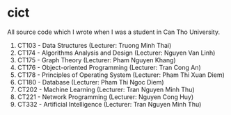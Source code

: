 # cict
All source code which I wrote when I was a student in Can Tho University.
<ol>
<li>CT103 - Data Structures (Lecturer: Truong Minh Thai)</li>
<li>CT174 - Algorithms Analysis and Design (Lecturer: Nguyen Van Linh)</li>
<li>CT175 - Graph Theory (Lecturer: Pham Nguyen Khang)</li>
<li>CT176 - Object-oriented Programming (Lecturer: Tran Cong An)</li>
<li>CT178 - Principles of Operating System (Lecturer: Pham Thi Xuan Diem)</li>
<li>CT180 - Database (Lecturer: Pham Thi Ngoc Diem)</li>
<li>CT202 - Machine Learning (Lecturer: Tran Nguyen Minh Thu)</li>
<li>CT221 - Network Programming (Lecturer: Nguyen Cong Huy)</li>
<li>CT332 - Artificial Intelligence (Lecturer: Tran Nguyen Minh Thu)</li>
</ol>
